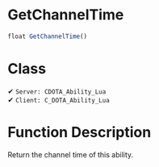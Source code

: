 # GetChannelTime
```js	
float GetChannelTime()
```
# Class
✔ `Server: CDOTA_Ability_Lua`  
✔ `Client: C_DOTA_Ability_Lua`  

# Function Description
Return the channel time of this ability.
